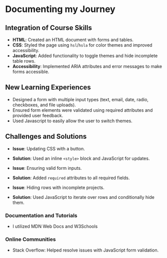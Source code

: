 # Documenting my Journey

## Integration of Course Skills
- **HTML**: Created an HTML document with forms and tables.  
- **CSS**: Styled the page using `hsl`/`hsla` for color themes and improved accessibility.
- **JavaScript**: Added functionality to toggle themes and hide incomplete table rows.  
- **Accessibility**: Implemented ARIA attributes and error messages to make forms accessible.

## New Learning Experiences
- Designed a form with multiple input types (text, email, date, radio, checkboxes, and file uploads).  
- Ensured form elements were validated using required attributes and provided user feedback.
- Used Javascript to easily allow the user to switch themes.

## Challenges and Solutions
- **Issue**: Updating CSS with a button.  
- **Solution**: Used an inline `<style>` block and JavaScript for updates.

- **Issue**: Ensuring valid form inputs.  
- **Solution**: Added `required` attributes to all required fields.

- **Issue**: Hiding rows with incomplete projects.  
- **Solution**: Used JavaScript to iterate over rows and conditionally hide them.

### Documentation and Tutorials
- I utilized MDN Web Docs and W3Schools

### Online Communities
- Stack Overflow: Helped resolve issues with JavaScript form validation.


